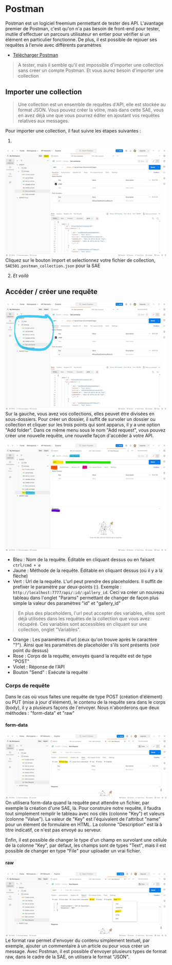 # Postman

Postman est un logiciel freemium permettant de tester des API. L'avantage premier de Postman, c'est qu'on n'a pas besoin de front-end pour tester, inutile d'effectuer un parcours utilisateur en entier pour vérifier si un élément en particulier fonctionne. De plus, il est possible de rejouer ses requêtes à l'envie avec différents paramètres 
- [Télécharger Postman](https://www.postman.com/)
> A tester, mais il semble qu'il est impossible d'importer une collection sans créer un compte Postman. Et vous aurez besoin d'importer une collection

## Importer une collection
> Une collection est un ensemble de requêtes d'API, elle est stockée au format JSON. Vous pouvez créer la vôtre, mais dans cette SAE, vous en avez déjà une que vous pourrez éditer en ajoutant vos requêtes relatives aux messages.

Pour importer une collection, il faut suivre les étapes suivantes :

1.
![](./captures/postman-1.jpg)
Cliquez sur le bouton import et selectionnez votre fichier de collection, `SAE501.postman_collection.json` pour la SAE

2. _Et voilà_

## Accéder / créer une requête

![](./captures/postman-2.jpg)
Sur la gauche, vous avez vos collections, elles peuvet être divisées en sous-dossiers. Pour créer un dossier, il suffit de survoler un dossier ou collection et cliquer sur les trois points qui sont apparus, il y a une option "Add folder". Dans ce même menu sous le nom "Add request", vous pouvez créer une nouvelle requête, une nouvelle façon d'accéder à votre API.

![](./captures/postman-3.jpg)
- Bleu : Nom de la requête. Éditable en cliquant dessus ou en faisant `ctrl/cmd + e`
- Jaune : Méthode de la requête. Éditable en cliquant dessus (où il y a la flèche)
- Vert : Url de la requête. L'url peut prendre des placeholders. Il suffit de prefixer le paramètre par deux-points (:). Exemple : `http://localhost:7777/api/:id/:gallery_id`. Ceci va créer un nouveau tableau dans l'onglet "Params" permettant de changer de façon plus simple la valeur des paramètres "id" et "gallery_id"
> En plus des placeholders, l'url peut accepter des variables, elles sont déjà utilisées dans les requêtes de la collection que vous avez récupéré. Ces variables sont accessibles en cliquant sur une collection, onglet "Variables".
- Orange : Les paramètres d'url (ceux qu'on trouve après le caractère "?"). Ainsi que les paramètres de placeholder s'ils sont présents (voir point du dessus)
- Rose : Corps de la requête, envoyés quand la requête est de type "POST"
- Violet : Réponse de l'API
- Bouton "Send" : Exécute la requête

### Corps de requête

Dans le cas où vous faites une requête de type POST (création d'élément) ou PUT (mise à jour d'élément), le contenu de la requête sera dans le corps (body), il y a plusieurs façons de l'envoyer. Nous n'aborderons que deux méthodes : "form-data" et "raw"

#### form-data
![](./captures/postman-4.jpg)
On utilisera form-data quand la requête peut attendre un fichier, par exemple la création d'une SAE, là. Pour construire notre requête, il faudra tout simplement remplir le tableau avec nos clés (colonne "Key") et valeurs (colonne "Value"). La valeur de "Key" est l'équivalent de l'attribut "name" pour un élément de formulaire en HTML. La colonne "Description" est là à titre indicatif, ce n'est pas envoyé au serveur.

Enfin, il est possible de changer le type d'un champ en survolant une cellule de la colonne "Key", par défaut, les champs sont de types "Text", mais il est possible de changer en type "File" pour uploader un vrai fichier.

#### raw
![](./captures/postman-5.jpg)
Le format raw permet d'envoyer du contenu simplement textuel, par exemple, ajouter un commentaire à un article ou pour vous créer un message. Avec Postman, il est possible d'envoyer plusieurs types de format raw, dans le cadre de la SAE, on utilisera le format "JSON". 
